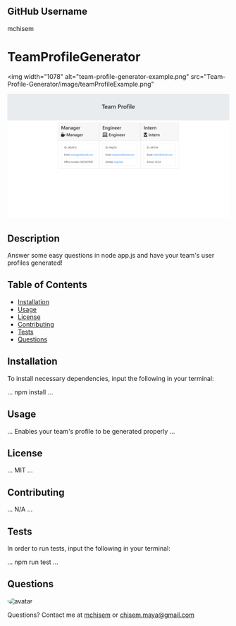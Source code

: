 ## GitHub Username
mchisem

# TeamProfileGenerator
<img width="1078" alt="team-profile-generator-example.png" src="Team-Profile-Generator/image/teamProfileExample.png"
>

![Screenshot](teamProfileExample.png)

## Description

Answer some easy questions in node app.js and have your team's user profiles generated!

## Table of Contents

* [Installation](#installation)
* [Usage](#usage)
* [License](#license)
* [Contributing](#contributing)
* [Tests](#tests)
* [Questions](#questions)

## Installation

To install necessary dependencies, input the following in your terminal:

...
npm install
...

## Usage

...
Enables your team's profile to be generated properly
...

## License

...
MIT
...

## Contributing

...
N/A
...

## Tests

In order to run tests, input the following in your terminal:

...
npm run test
...

## Questions

<img src="https://avatars0.githubusercontent.com/u/58449282?v=4&v=4"
alt="avatar" width= "30px" style= "border-radius: 50%"/>

Questions? Contact me at [mchisem](http://github.com/mchisem) or [chisem.maya@gmail.com](http://chisem.maya@gmail.com)
